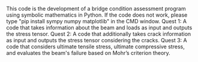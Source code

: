 This code is the development of a bridge condition assessment program using symbolic mathematics in Python.
If the code does not work, please type "pip install sympy numpy matplotlib" in the CMD window.
Quest 1: A code that takes information about the beam and loads as input and outputs the stress tensor.
Quest 2: A code that additionally takes crack information as input and outputs the stress tensor considering the cracks.
Quest 3: A code that considers ultimate tensile stress, ultimate compressive stress, and evaluates the beam's failure based on Mohr’s criterion theory.
